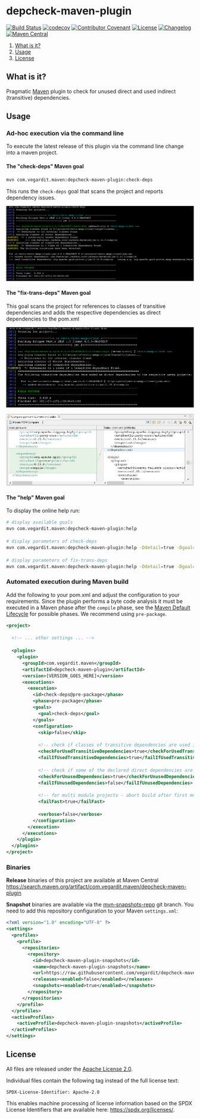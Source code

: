 # depcheck-maven-plugin

[![Build Status](https://img.shields.io/github/actions/workflow/status/vegardit/depcheck-maven-plugin/build.yml?logo=github)](https://github.com/vegardit/depcheck-maven-plugin/actions/workflows/build.yml)
[![codecov](https://codecov.io/gh/vegardit/depcheck-maven-plugin/graph/badge.svg?token=YCVWZQSFHI)](https://codecov.io/gh/vegardit/depcheck-maven-plugin)
[![Contributor Covenant](https://img.shields.io/badge/Contributor%20Covenant-v2.1%20adopted-ff69b4.svg)](CODE_OF_CONDUCT.md)
[![License](https://img.shields.io/github/license/vegardit/depcheck-maven-plugin.svg?color=blue)](LICENSE.txt)
[![Changelog](https://img.shields.io/badge/History-changelog-blue)](CHANGELOG.md)
[![Maven Central](https://img.shields.io/maven-central/v/com.vegardit.maven/depcheck-maven-plugin)](https://search.maven.org/artifact/com.vegardit.maven/depcheck-maven-plugin)

1. [What is it?](#what-is-it)
1. [Usage](#usage)
1. [License](#license)


## <a name="what-is-it"></a>What is it?

Pragmatic [Maven](https://maven.apache.org) plugin to check for unused direct and used indirect (transitive) dependencies.


## <a name="usage"></a>Usage


### Ad-hoc execution via the command line

To execute the latest release of this plugin via the command line change into a maven project.

#### The "check-deps" Maven goal

```sh
mvn com.vegardit.maven:depcheck-maven-plugin:check-deps
```

This runs the `check-deps` goal that scans the project and reports dependency issues.

![Example](src/site/img/example-check-deps.png)


#### The "fix-trans-deps" Maven goal

This goal scans the project for references to classes of transitive dependencies and adds
the respective dependencies as direct dependencies to the pom.xml

![Example](src/site/img/example-fix-trans-deps.png)

![Example](src/site/img/example-fix-trans-deps-changes.png)


#### The "help" Maven goal

To display the online help run:
```sh
# display available goals
mvn com.vegardit.maven:depcheck-maven-plugin:help

# display parameters of check-deps
mvn com.vegardit.maven:depcheck-maven-plugin:help -Ddetail=true -Dgoal=check-deps

# display parameters of fix-trans-deps
mvn com.vegardit.maven:depcheck-maven-plugin:help -Ddetail=true -Dgoal=fix-trans-deps
```


### Automated execution during Maven build

Add the following to your pom.xml and adjust the configuration to your requirements.
Since the plugin performs a byte code analysis it must be executed in a Maven phase after the `compile` phase, see the [Maven Default Lifecycle](https://maven.apache.org/ref/3.6.3/maven-core/lifecycles.html#default_Lifecycle) for possible phases. We recommend using `pre-package`.

```xml
<project>

  <!-- ... other settings ... -->

  <plugins>
    <plugin>
      <groupId>com.vegardit.maven</groupId>
      <artifactId>depcheck-maven-plugin</artifactId>
      <version>[VERSION_GOES_HERE]</version>
      <executions>
        <execution>
          <id>check-deps@pre-package</phase>
          <phase>pre-package</phase>
          <goals>
            <goal>check-deps</goal>
          </goals>
          <configuration>
            <skip>false</skip>

            <!-- check if classes of transitive dependencies are used in this project directly -->
            <checkForUsedTransitiveDependencies>true</checkForUsedTransitiveDependencies>
            <failIfUsedTransitiveDependencies>true</failIfUsedTransitiveDependencies>

            <!-- check if some of the declared direct dependencies are potentially unused -->
            <checkForUnusedDependencies>true</checkForUnusedDependencies>
            <failIfUnusedDependencies>false</failIfUnusedDependencies>

            <!-- for multi module projects - abort build after first module with violations -->
            <failFast>true</failFast>

            <verbose>false</verbose>
          </configuration>
        </execution>
      </executions>
    </plugin>
  </plugins>
</project>
```


### Binaries

**Release** binaries of this project are available at Maven Central https://search.maven.org/artifact/com.vegardit.maven/depcheck-maven-plugin

**Snapshot** binaries are available via the [mvn-snapshots-repo](https://github.com/vegardit/depcheck-maven-plugin/tree/mvn-snapshots-repo) git branch. You need to add this repository configuration to your Maven `settings.xml`:

```xml
<?xml version="1.0" encoding="UTF-8" ?>
<settings>
  <profiles>
    <profile>
      <repositories>
        <repository>
          <id>depcheck-maven-plugin-snapshots</id>
          <name>depcheck-maven-plugin-snapshots</name>
          <url>https://raw.githubusercontent.com/vegardit/depcheck-maven-plugin/mvn-snapshots-repo</url>
          <releases><enabled>false</enabled></releases>
          <snapshots><enabled>true</enabled></snapshots>
        </repository>
      </repositories>
    </profile>
  </profiles>
  <activeProfiles>
    <activeProfile>depcheck-maven-plugin-snapshots</activeProfile>
  </activeProfiles>
</settings>
```


## <a name="license"></a>License

All files are released under the [Apache License 2.0](LICENSE.txt).

Individual files contain the following tag instead of the full license text:
```
SPDX-License-Identifier: Apache-2.0
```

This enables machine processing of license information based on the SPDX License Identifiers that are available here: https://spdx.org/licenses/.
